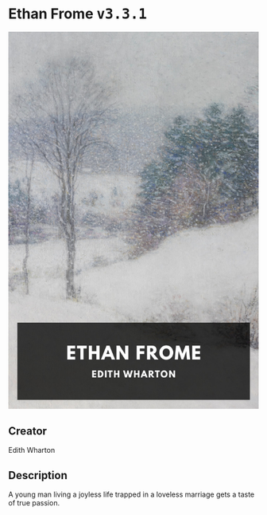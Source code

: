 
# Ethan Frome <kbd>v3.3.1</kbd>

<center>
  <img src="./cover-1024.jpg"/>
</center>

## Creator
Edith Wharton

## Description
A young man living a joyless life trapped in a loveless marriage gets a taste of true passion.
